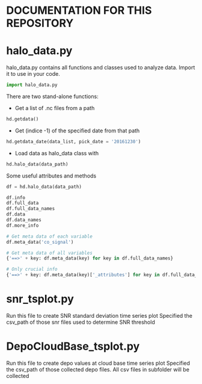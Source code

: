 # DOCUMENTATION FOR THIS REPOSITORY

# halo_data.py

halo_data.py contains all functions and classes used to analyze data. Import it
to use in your code.

```python
import halo_data.py
```
There are two stand-alone functions:

- Get a list of .nc files from a path

```python
hd.getdata()
```

- Get (indice -1) of the specified date from that path

```python
hd.getdata_date(data_list, pick_date = '20161230')
```

- Load data as halo_data class with

```python
hd.halo_data(data_path)
```
Some useful attributes and methods

```python
df = hd.halo_data(data_path)

df.info
df.full_data
df.full_data_names
df.data
df.data_names
df.more_info

# Get meta data of each variable
df.meta_data('co_signal')

# Get meta data of all variables
{'==>' + key: df.meta_data(key) for key in df.full_data_names}

# Only crucial info
{'==>' + key: df.meta_data(key)['_attributes'] for key in df.full_data_names}
```
# snr_tsplot.py

Run this file to create SNR standard deviation time series plot
Specified the csv_path of those snr files used to determine SNR threshold

# DepoCloudBase_tsplot.py

Run this file to create depo values at cloud base time series plot
Specified the csv_path of those collected depo files. All csv files in subfolder will be collected
